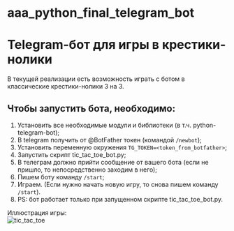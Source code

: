 # aaa_python_final_telegram_bot

# Telegram-бот для игры в крестики-нолики

В текущей реализации есть возможность играть с ботом в классические крестики-нолики 3 на 3.

## Чтобы запустить бота, необходимо:<br>
1. Установить все необходимые модули и библиотеки (в т.ч. python-telegram-bot);
2. В telegram получить от @BotFather токен (командой ```/newbot```);
3. Установить переменную окружения ```TG_TOKEN=<token_from_botfather>```;
4. Запустить скрипт tic_tac_toe_bot.py;
5. В телеграм должно прийти сообщение от вашего бота (если не пришло, то непосредственно заходим в него);
6. Пишем боту команду ```/start```;
7. Играем. (Если нужно начать новую игру, то снова пишем команду ```/start```).
8. PS: бот работает только при запущенном скрипте tic_tac_toe_bot.py.

Иллюстрация игры:<br>
![tic_tac_toe](https://github.com/turgunbek/aaa_python_final_telegram_bot/assets/35132790/58704f3d-bf6f-46f4-9b56-f273957d0489)
